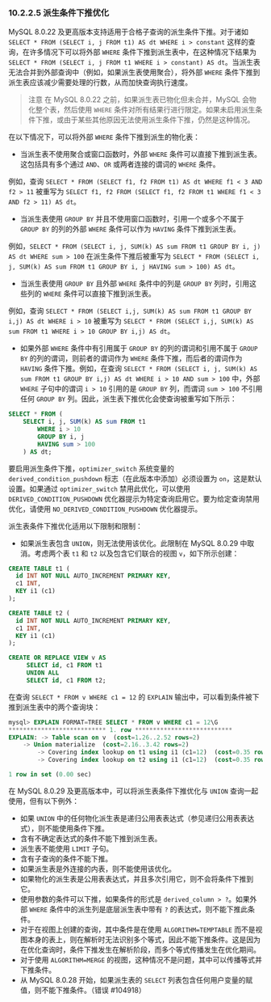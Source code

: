 ### 10.2.2.5 派生条件下推优化

MySQL 8.0.22 及更高版本支持适用于合格子查询的派生条件下推。对于诸如 `SELECT * FROM (SELECT i, j FROM t1) AS dt WHERE i > constant` 这样的查询，在许多情况下可以将外部 `WHERE` 条件下推到派生表中，在这种情况下结果为 `SELECT * FROM (SELECT i, j FROM t1 WHERE i > constant) AS dt`。当派生表无法合并到外部查询中（例如，如果派生表使用聚合），将外部 `WHERE` 条件下推到派生表应该减少需要处理的行数，从而加快查询执行速度。

> 注意
> 在 MySQL 8.0.22 之前，如果派生表已物化但未合并，MySQL 会物化整个表，然后使用 `WHERE` 条件对所有结果行进行限定。如果未启用派生条件下推，或由于某些其他原因无法使用派生条件下推，仍然是这种情况。

在以下情况下，可以将外部 `WHERE` 条件下推到派生的物化表：

- 当派生表不使用聚合或窗口函数时，外部 `WHERE` 条件可以直接下推到派生表。这包括具有多个通过 `AND`、`OR` 或两者连接的谓词的 `WHERE` 条件。

例如，查询 `SELECT * FROM (SELECT f1, f2 FROM t1) AS dt WHERE f1 < 3 AND f2 > 11` 被重写为 `SELECT f1, f2 FROM (SELECT f1, f2 FROM t1 WHERE f1 < 3 AND f2 > 11) AS dt`。

- 当派生表使用 `GROUP BY` 并且不使用窗口函数时，引用一个或多个不属于 `GROUP BY` 的列的外部 `WHERE` 条件可以作为 `HAVING` 条件下推到派生表。

例如，`SELECT * FROM (SELECT i, j, SUM(k) AS sum FROM t1 GROUP BY i, j) AS dt WHERE sum > 100` 在派生条件下推后被重写为 `SELECT * FROM (SELECT i, j, SUM(k) AS sum FROM t1 GROUP BY i, j HAVING sum > 100) AS dt`。

- 当派生表使用 `GROUP BY` 且外部 `WHERE` 条件中的列是 `GROUP BY` 列时，引用这些列的 `WHERE` 条件可以直接下推到派生表。

例如，查询 `SELECT * FROM (SELECT i,j, SUM(k) AS sum FROM t1 GROUP BY i,j) AS dt WHERE i > 10` 被重写为 `SELECT * FROM (SELECT i,j, SUM(k) AS sum FROM t1 WHERE i > 10 GROUP BY i,j) AS dt`。

- 如果外部 `WHERE` 条件中有引用属于 `GROUP BY` 的列的谓词和引用不属于 `GROUP BY` 的列的谓词，则前者的谓词作为 `WHERE` 条件下推，而后者的谓词作为 `HAVING` 条件下推。例如，在查询 `SELECT * FROM (SELECT i, j, SUM(k) AS sum FROM t1 GROUP BY i,j) AS dt WHERE i > 10 AND sum > 100` 中，外部 `WHERE` 子句中的谓词 `i > 10` 引用的是 `GROUP BY` 列，而谓词 `sum > 100` 不引用任何 `GROUP BY` 列。因此，派生表下推优化会使查询被重写如下所示：

```sql
SELECT * FROM (
    SELECT i, j, SUM(k) AS sum FROM t1
        WHERE i > 10
        GROUP BY i, j
        HAVING sum > 100
    ) AS dt;
```

要启用派生条件下推，`optimizer_switch` 系统变量的 `derived_condition_pushdown` 标志（在此版本中添加）必须设置为 `on`，这是默认设置。如果通过 `optimizer_switch` 禁用此优化，可以使用 `DERIVED_CONDITION_PUSHDOWN` 优化器提示为特定查询启用它。要为给定查询禁用优化，请使用 `NO_DERIVED_CONDITION_PUSHDOWN` 优化器提示。

派生表条件下推优化适用以下限制和限制：

- 如果派生表包含 `UNION`，则无法使用该优化。此限制在 MySQL 8.0.29 中取消。考虑两个表 `t1` 和 `t2` 以及包含它们联合的视图 `v`，如下所示创建：

```sql
CREATE TABLE t1 (
  id INT NOT NULL AUTO_INCREMENT PRIMARY KEY, 
  c1 INT, 
  KEY i1 (c1)
);

CREATE TABLE t2 (
  id INT NOT NULL AUTO_INCREMENT PRIMARY KEY, 
  c1 INT, 
  KEY i1 (c1)
);

CREATE OR REPLACE VIEW v AS
     SELECT id, c1 FROM t1
     UNION ALL
     SELECT id, c1 FROM t2;
```

在查询 `SELECT * FROM v WHERE c1 = 12` 的 `EXPLAIN` 输出中，可以看到条件被下推到派生表中的两个查询块：

```sql
mysql> EXPLAIN FORMAT=TREE SELECT * FROM v WHERE c1 = 12\G
*************************** 1. row ***************************
EXPLAIN: -> Table scan on v  (cost=1.26..2.52 rows=2)
    -> Union materialize  (cost=2.16..3.42 rows=2)
        -> Covering index lookup on t1 using i1 (c1=12)  (cost=0.35 rows=1)
        -> Covering index lookup on t2 using i1 (c1=12)  (cost=0.35 rows=1)

1 row in set (0.00 sec)
```

在 MySQL 8.0.29 及更高版本中，可以将派生表条件下推优化与 `UNION` 查询一起使用，但有以下例外：

- 如果 `UNION` 中的任何物化派生表是递归公用表表达式（参见递归公用表表达式），则不能使用条件下推。
- 含有不确定表达式的条件不能下推到派生表。
- 派生表不能使用 `LIMIT` 子句。
- 含有子查询的条件不能下推。
- 如果派生表是外连接的内表，则不能使用该优化。
- 如果物化的派生表是公用表表达式，并且多次引用它，则不会将条件下推到它。
- 使用参数的条件可以下推，如果条件的形式是 `derived_column > ?`。如果外部 `WHERE` 条件中的派生列是底层派生表中带有 `?` 的表达式，则不能下推此条件。
- 对于在视图上创建的查询，其中条件是在使用 `ALGORITHM=TEMPTABLE` 而不是视图本身的表上，则在解析时无法识别多个等式，因此不能下推条件。这是因为在优化查询时，条件下推发生在解析阶段，而多个等式传播发生在优化期间。
- 对于使用 `ALGORITHM=MERGE` 的视图，这种情况不是问题，其中可以传播等式并下推条件。
- 从 MySQL 8.0.28 开始，如果派生表的 `SELECT` 列表包含任何用户变量的赋值，则不能下推条件。（错误 #104918）
